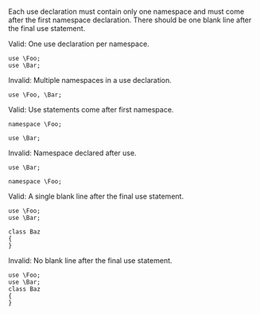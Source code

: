 Each use declaration must contain only one namespace and must come after the first namespace declaration.  There should be one blank line after the final use statement.

Valid: One use declaration per namespace.
```
use \Foo;
use \Bar;
```

Invalid: Multiple namespaces in a use declaration.
```
use \Foo, \Bar;
```

Valid: Use statements come after first namespace.
```
namespace \Foo;

use \Bar;
```

Invalid: Namespace declared after use.
```
use \Bar;

namespace \Foo;
```

Valid: A single blank line after the final use statement.
```
use \Foo;
use \Bar;

class Baz
{
}
```

Invalid: No blank line after the final use statement.
```
use \Foo;
use \Bar;
class Baz
{
}
```

